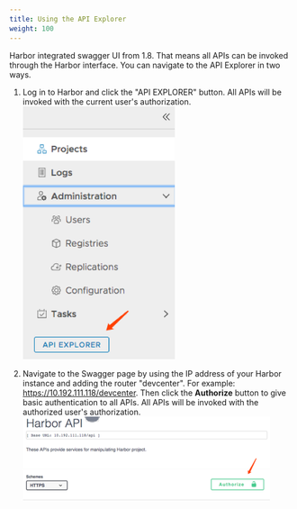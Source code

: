 ```yaml
---
title: Using the API Explorer
weight: 100
---
```


Harbor integrated swagger UI from 1.8. That means all APIs can be invoked through the Harbor interface. You can navigate to the API Explorer in two ways. 

1. Log in to Harbor and click the "API EXPLORER" button. All APIs will be invoked with the current user's authorization.                         
![navigation bar](../../img/api-explorer-btn.png)

2. Navigate to the Swagger page by using the IP address of your Harbor instance and adding the router "devcenter". For example: https://10.192.111.118/devcenter. Then click the **Authorize** button to give basic authentication to all APIs. All APIs will be invoked with the authorized user's authorization. 
![authentication](../../img/authorize.png)
